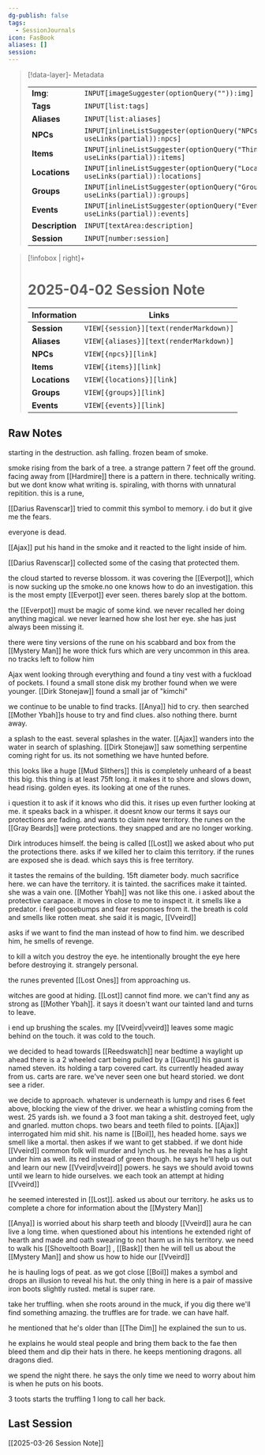 ```yaml
---
dg-publish: false
tags:
  - SessionJournals
icon: FasBook
aliases: []
session: 
---
```

> [!data-layer]- Metadata
>
> |                                       |                                  |
>| ----- | ----- |
>| **Img**: |`INPUT[imageSuggester(optionQuery("")):img]`|
> |**Tags**|`INPUT[list:tags]`|
> |**Aliases**|`INPUT[list:aliases]`|
> |**NPCs** | `INPUT[inlineListSuggester(optionQuery("NPCs"), useLinks(partial)):npcs]`|
> |**Items** | `INPUT[inlineListSuggester(optionQuery("Things"), useLinks(partial)):items]`|
> |**Locations** | `INPUT[inlineListSuggester(optionQuery("Locations"), useLinks(partial)):locations]`|
> |**Groups** | `INPUT[inlineListSuggester(optionQuery("Groups"), useLinks(partial)):groups]`|
> |**Events** | `INPUT[inlineListSuggester(optionQuery("Events"), useLinks(partial)):events]`|
> |**Description** |`INPUT[textArea:description]`|
> | **Session** |`INPUT[number:session]`|

> [!infobox | right]+
> # 2025-04-02 Session Note
> |  Information | Links |
> | --- | --- |
> | **Session** | `VIEW[{session}][text(renderMarkdown)]` |
> | **Aliases** | `VIEW[{aliases}][text(renderMarkdown)]` |
> | **NPCs** | `VIEW[{npcs}][link]` |
> | **Items** | `VIEW[{items}][link]` |
> | **Locations** | `VIEW[{locations}][link]` |
> | **Groups** | `VIEW[{groups}][link]` |
> | **Events** | `VIEW[{events}][link]` |
> 
## Raw Notes


starting in the destruction. ash falling. frozen beam of smoke.

smoke rising from the bark of a tree. a strange pattern 7 feet off the ground. facing away from [[Hardmire]]
there is a pattern in there. technically writing. but we dont know what writing is. spiraling, with thorns with unnatural repitition.
this is a rune, 

[[Darius Ravenscar]] tried to commit this symbol to memory. i do but it give me the fears.

everyone is dead.

[[Ajax]] put his hand in the smoke and it reacted to the light inside of him.

[[Darius Ravenscar]] collected some of the casing that protected them.

the cloud started to reverse blossom. it was covering the [[Everpot]], which is now sucking up the smoke.no one knows how to do an investigation.
this is the most empty [[Everpot]] ever seen. theres barely slop at the bottom. 

the [[Everpot]] must be magic of some kind. we never recalled her doing anything magical. we never learned how she lost her eye. she has just always been missing it.

there were tiny versions of the rune on his scabbard and box from the [[Mystery Man]] he wore thick furs which are very uncommon in this area.
no tracks left to follow him


Ajax went looking through everything and found a tiny vest with a fuckload of pockets. 
I found a small stone disk my brother found when we were younger. 
[[Dirk Stonejaw]] found a small jar of "kimchi"

we continue to be unable to find tracks.
[[Anya]] hid to cry.  then searched [[Mother Ybah]]s house to try and find clues. also nothing there. burnt away.

a splash to the east. several splashes in the water. 
[[Ajax]] wanders into the water in search of splashing.
[[Dirk Stonejaw]] saw something serpentine coming right for us. its not something we have hunted before.

this looks like a huge [[Mud Slithers]] this is completely unheard of a beast this big. this thing is at least 75ft long.
it makes it to shore and slows down, head rising. golden eyes. its looking at one of the runes. 

i question it to ask if it knows who did this. it rises up even further looking at me. 
it speaks back in a whisper. it doesnt know our terms
it says our protections are fading. and wants to claim new territory. 
the runes on the [[Gray Beards]] were protections. they snapped and are no longer working. 

Dirk introduces himself. the being is called [[Lost]] 
we asked about who put the protections there. asks if we killed her to claim this territory. 
if the runes are exposed she is dead. which says this is free territory.

it tastes the remains of the building. 15ft diameter body. much sacrifice here. we can have the territory. it is tainted. the sacrifices make it tainted. she was a vain one. 
[[Mother Ybah]] was not like this one. 
i asked about the protective carapace. it moves in close to me to inspect it. it smells like a predator. i feel goosebumps and fear responses from it. the breath is cold and smells like rotten meat. 
she said it is magic, [[Vveird]]

asks if we want to find the man instead of how to find him. we described him, he smells of revenge.

to kill a witch you destroy the eye. he intentionally brought the eye here before destroying it. strangely personal. 


the runes prevented [[Lost Ones]] from approaching us. 


witches are good at hiding. [[Lost]] cannot find more. we can't find any as strong as [[Mother Ybah]].
it says it doesn't want our tainted land and turns to leave. 

i end up brushing the scales. my [[Vveird|vveird]] leaves some magic behind on the touch. it was cold to the touch. 

we decided to head towards [[Reedswatch]]
near bedtime a waylight up ahead there is a 2 wheeled cart being pulled by a [[Gaunt]]  his gaunt is named steven. its holding a tarp covered cart. its currently headed away from us. carts are rare. we've never seen one but heard storied.
we dont see a rider. 

we decide to approach. 
whatever is underneath is lumpy and rises 6 feet above, blocking the view of the driver.
 we hear a whistling coming from the west. 25 yards ish.
 we found a 3 foot man taking a shit. destroyed feet, ugly and gnarled. mutton chops. two bears and teeth filed to points. 
 [[Ajax]] interrogated him mid shit.
 his name is [[Boil]], hes headed home. says we smell like a mortal. then askes if we want to get stabbed. 
 if we dont hide [[Vveird]] common folk will murder and lynch us.
 he reveals he has a light under him as well. its red instead of green though.
 he says he'll help us out and learn our new [[Vveird|vveird]] powers. 
 he says we should avoid towns until we learn to hide ourselves. 
we each took an attempt at hiding [[Vveird]] 

 he seemed interested in [[Lost]]. asked us about our territory.
 he asks us to complete a chore for information about the [[Mystery Man]]

[[Anya]] is worried about his sharp teeth and bloody [[Vveird]] aura
he can live a long time. when questioned about his intentions
he extended right of hearth and made and oath swearing to not harm us in his territory.
we need to walk his  [[Shoveltooth Boar]] , [[Bask]]
then he will tell us about the [[Mystery Man]] and show us how to hide our [[Vveird]]

 he is hauling logs of peat.
 as we got close [[Boil]] makes a symbol and drops an illusion to reveal his hut.
the only thing in here is a pair of massive iron boots slightly rusted. metal is super rare.

take her truffling. 
when she roots around in the muck, if you dig there we'll find something amazing.
the truffles are for trade. we can have half.

he mentioned that he's older than [[The Dim]]
he explained the sun to us.

he explains he would steal people and bring them back to the fae then bleed them and dip their hats in there.
he keeps mentioning dragons. all dragons died. 

we spend the night there. he says the only time we need to worry about him is when he puts on his boots. 


3 toots starts the truffling
1 long to call her back.





## Last Session
[[2025-03-26 Session Note]]




